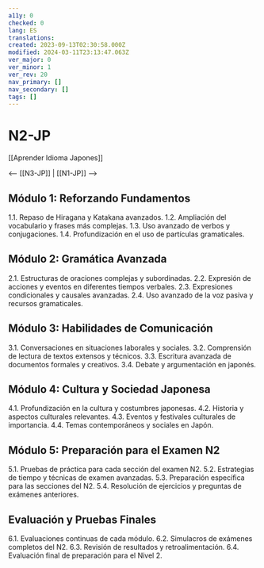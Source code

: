 ```yaml
---
a11y: 0
checked: 0
lang: ES
translations: 
created: 2023-09-13T02:30:58.000Z
modified: 2024-03-11T23:13:47.063Z
ver_major: 0
ver_minor: 1
ver_rev: 20
nav_primary: []
nav_secondary: []
tags: []
---
```

# N2-JP

[[Aprender Idioma Japones]]

<-- [[N3-JP]] | [[N1-JP]] -->

## Módulo 1: Reforzando Fundamentos

1.1. Repaso de Hiragana y Katakana avanzados.
1.2. Ampliación del vocabulario y frases más complejas.
1.3. Uso avanzado de verbos y conjugaciones.
1.4. Profundización en el uso de partículas gramaticales.

## Módulo 2: Gramática Avanzada

2.1. Estructuras de oraciones complejas y subordinadas.
2.2. Expresión de acciones y eventos en diferentes tiempos verbales.
2.3. Expresiones condicionales y causales avanzadas.
2.4. Uso avanzado de la voz pasiva y recursos gramaticales.

## Módulo 3: Habilidades de Comunicación

3.1. Conversaciones en situaciones laborales y sociales.
3.2. Comprensión de lectura de textos extensos y técnicos.
3.3. Escritura avanzada de documentos formales y creativos.
3.4. Debate y argumentación en japonés.

## Módulo 4: Cultura y Sociedad Japonesa

4.1. Profundización en la cultura y costumbres japonesas.
4.2. Historia y aspectos culturales relevantes.
4.3. Eventos y festivales culturales de importancia.
4.4. Temas contemporáneos y sociales en Japón.

## Módulo 5: Preparación para el Examen N2

5.1. Pruebas de práctica para cada sección del examen N2.
5.2. Estrategias de tiempo y técnicas de examen avanzadas.
5.3. Preparación específica para las secciones del N2.
5.4. Resolución de ejercicios y preguntas de exámenes anteriores.

## Evaluación y Pruebas Finales

6.1. Evaluaciones continuas de cada módulo.
6.2. Simulacros de exámenes completos del N2.
6.3. Revisión de resultados y retroalimentación.
6.4. Evaluación final de preparación para el Nivel 2.

